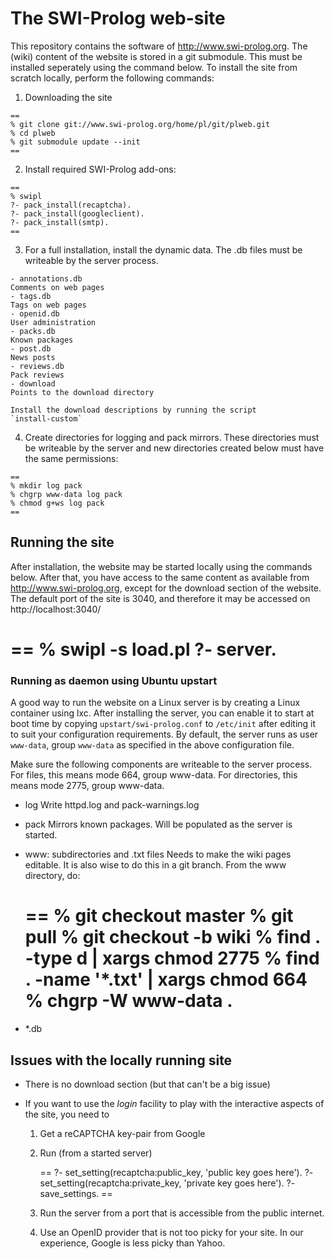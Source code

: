 # The SWI-Prolog web-site

This repository contains the software  of http://www.swi-prolog.org. The
(wiki) content of the website is stored in a git submodule. This must be
installed seperately using the command below.   To install the site from
scratch locally, perform the following commands:

  1. Downloading the site

    ==
    % git clone git://www.swi-prolog.org/home/pl/git/plweb.git
    % cd plweb
    % git submodule update --init
    ==

  2. Install required SWI-Prolog add-ons:

    ==
    % swipl
    ?- pack_install(recaptcha).
    ?- pack_install(googleclient).
    ?- pack_install(smtp).
    ==

  3. For a full installation, install the dynamic data.  The .db
    files must be writeable by the server process.

    - annotations.db
    Comments on web pages
    - tags.db
    Tags on web pages
    - openid.db
    User administration
    - packs.db
    Known packages
    - post.db
    News posts
    - reviews.db
    Pack reviews
    - download
    Points to the download directory

    Install the download descriptions by running the script
    `install-custom`

  4. Create directories for logging and pack mirrors.  These
     directories must be writeable by the server and new directories
     created below must have the same permissions:

    ==
    % mkdir log pack
    % chgrp www-data log pack
    % chmod g+ws log pack
    ==

## Running the site

After installation, the  website  may  be   started  locally  using  the
commands below. After that, you  have  access   to  the  same content as
available  from  http://www.swi-prolog.org,  except   for  the  download
section of the website. The  default  port   of  the  site  is 3040, and
therefore it may be accessed on http://localhost:3040/

  ==
  % swipl -s load.pl
  ?- server.
  ==

### Running as daemon using Ubuntu upstart

A good way to run the website on a   Linux server is by creating a Linux
container using lxc. After installing the server,   you can enable it to
start at boot time by   copying `upstart/swi-prolog.conf` to `/etc/init`
after editing it to suit your   configuration  requirements. By default,
the server runs as user `www-data`, group `www-data` as specified in the
above configuration file.

Make sure the following components are  writeable to the server process.
For files, this means mode 664,   group  www-data. For directories, this
means mode 2775, group www-data.

  - log
  Write httpd.log and pack-warnings.log

  - pack
  Mirrors known packages.  Will be populated as the server is started.

  - www: subdirectories and .txt files
  Needs to make the wiki pages editable.  It is also wise to do this in
  a git branch.  From the www directory, do:

    ==
    % git checkout master
    % git pull
    % git checkout -b wiki
    % find . -type d | xargs chmod 2775
    % find . -name '*.txt' | xargs chmod 664
    % chgrp -W www-data .
    ==

  - *.db


## Issues with the locally running site

  - There is no download section (but that can't be a big issue)

  - If you want to use the _login_ facility to play with the
    interactive aspects of the site, you need to

      1. Get a reCAPTCHA key-pair from Google

      2. Run (from a started server)

         ==
	 ?- set_setting(recaptcha:public_key, 'public key goes here').
	 ?- set_setting(recaptcha:private_key, 'private key goes here').
	 ?- save_settings.
	 ==

      3. Run the server from a port that is accessible from the public
         internet.

      4. Use an OpenID provider that is not too picky for your site.
         In our experience, Google is less picky than Yahoo.
